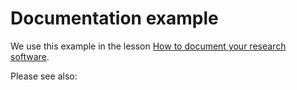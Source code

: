 # Documentation example

We use this example in the lesson
[How to document your research software](https://coderefinery.github.io/documentation/).

Please see also:
[](https://coderefinery.github.io/documentation/gh_workflow/#github-actions)



